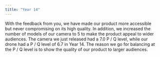 ```yaml
---
title: "Year 14"
---
```


With the feedback from you, we have made our product more accessible but never compromising on its high quality. In addition, we increased the number of models of our camera to 5 to make the product appeal to wider audiences. The camera we just released had a 7.0 P / Q level, while our drone had a P / Q level of 6.7 in Year 14. The reason we go for balancing at the P / Q level is to show the quality of our product to larger audiences.
